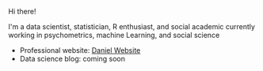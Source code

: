 Hi there!

I'm a data scientist, statistician, R enthusiast, and social academic currently working in psychometrics, machine Learning, and social science

- Professional website: [Daniel Website](danielbolivar-website.netlify.app)
- Data science blog: coming soon 




<!---
daniel004bolivar/daniel004bolivar is a ✨ special ✨ repository because its `README.md` (this file) appears on your GitHub profile.
You can click the Preview link to take a look at your changes.
--->
